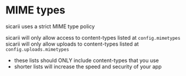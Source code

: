 # MIME types

sicarii uses a strict MIME type policy

sicarii will only allow access to content-types listed at `config.mimetypes`
sicarii will only allow uploads to content-types listed at `config.uploads.mimetypes`

* these lists should ONLY include content-types that you use
* shorter lists will increase the speed and security of your app